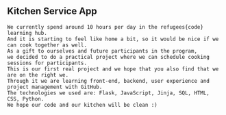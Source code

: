## Kitchen Service App

    We currently spend around 10 hours per day in the refugees{code} learning hub.
    And it is starting to feel like home a bit, so it would be nice if we can cook together as well.
    As a gift to ourselves and future participants in the program, 
    we decided to do a practical project where we can schedule cooking sessions for participants. 
    This is our first real project and we hope that you also find that we are on the right we. 
    Through it we are learning front-end, backend, user experience and project management with GitHub.
    The technologies we used are: Flask, JavaScript, Jinja, SQL, HTML, CSS, Python.
    We hope our code and our kitchen will be clean :)
   
